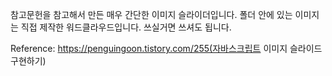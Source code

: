 참고문헌을 참고해서 만든 매우 간단한 이미지 슬라이더입니다. 
폴더 안에 있는 이미지는 직접 제작한 워드클라우드입니다. 쓰실거면 쓰셔도 됩니다. 

Reference: https://penguingoon.tistory.com/255(자바스크립트 이미지 슬라이드 구현하기)
